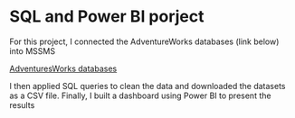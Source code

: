 # SQL and Power BI porject


For this project, I connected the AdventureWorks databases (link below) into MSSMS

[AdventuresWorks databases](https://docs.microsoft.com/en-us/sql/samples/adventureworks-install-configure?view=sql-server-ver15&tabs=ssms)


I then applied SQL queries to clean the data and downloaded the datasets as a CSV file. Finally, I built a dashboard using Power BI to present the results
